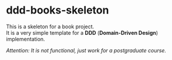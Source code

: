 # ddd-books-skeleton

This is a skeleton for a book project.  
It is a very simple template for a __DDD__ (__Domain-Driven Design__) implementation.

_Attention: It is not functional, just work for a postgraduate course._
